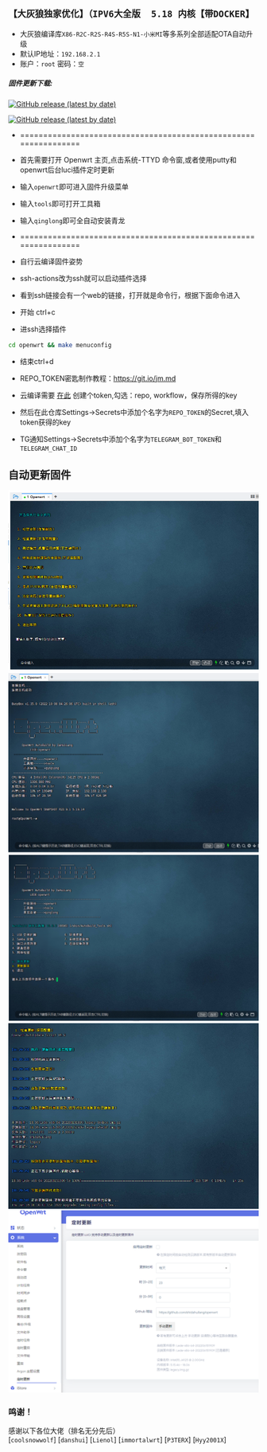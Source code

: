 ## `【大灰狼独家优化】（IPV6大全版  5.18 内核【带DOCKER】`

- 大灰狼编译库`X86-R2C-R2S-R4S-R5S-N1-小米MI`等多系列全部适配OTA自动升级
- 默认IP地址：`192.168.2.1`
- 账户：`root`   密码：`空`
 
 ##### 固件更新下载:
[![GitHub release (latest by date)](https://img.shields.io/github/v/release/shidahuilang/openwrt?style=for-the-badge&label=固件更新下载)](https://github.com/shidahuilang/openwrt/releases)

[![GitHub release (latest by date)](https://img.shields.io/github/v/release/shidahuilang/ipk?style=for-the-badge&label=c插件下载)]([https://github.com/shidahuilang/ipk](https://github.com/shidahuilang/ipk/releases))
- ================================================================
- 首先需要打开 Openwrt 主页,点击系统-TTYD 命令窗,或者使用putty和openwrt后台luci插件定时更新 
- 输入`openwrt`即可进入固件升级菜单                            
- 输入`tools`即可打开工具箱
- 输入`qinglong`即可全自动安装青龙 
- ================================================================

- 自行云编译固件姿势
- ssh-actions改为ssh就可以启动插件选择
- 看到ssh链接会有一个web的链接，打开就是命令行，根据下面命令进入
- 开始 ctrl+c 
- 进ssh选择插件 
``` bash
cd openwrt && make menuconfig
```
- 结束ctrl+d
- REPO_TOKEN密匙制作教程：https://git.io/jm.md
- 云编译需要 [在此](https://github.com/settings/tokens) 创建个token,勾选：repo, workflow，保存所得的key
- 然后在此仓库Settings->Secrets中添加个名字为```REPO_TOKEN```的Secret,填入token获得的key

- TG通知Settings->Secrets中添加个名字为```TELEGRAM_BOT_TOKEN```和```TELEGRAM_CHAT_ID```

## 自动更新固件
![img.png](img/img.png)
![1.png](img/1.png)
![2.png](img/2.png)
![img2.png](img/img2.png)
![img3.png](img/img3.png)

 ### 鸣谢！
 感谢以下各位大佬（排名无分先后）<br />
[`coolsnowwolf`]
[`danshui`]
[`Lienol`]
[`immortalwrt`]
[`P3TERX`]
[`Hyy2001X`]


